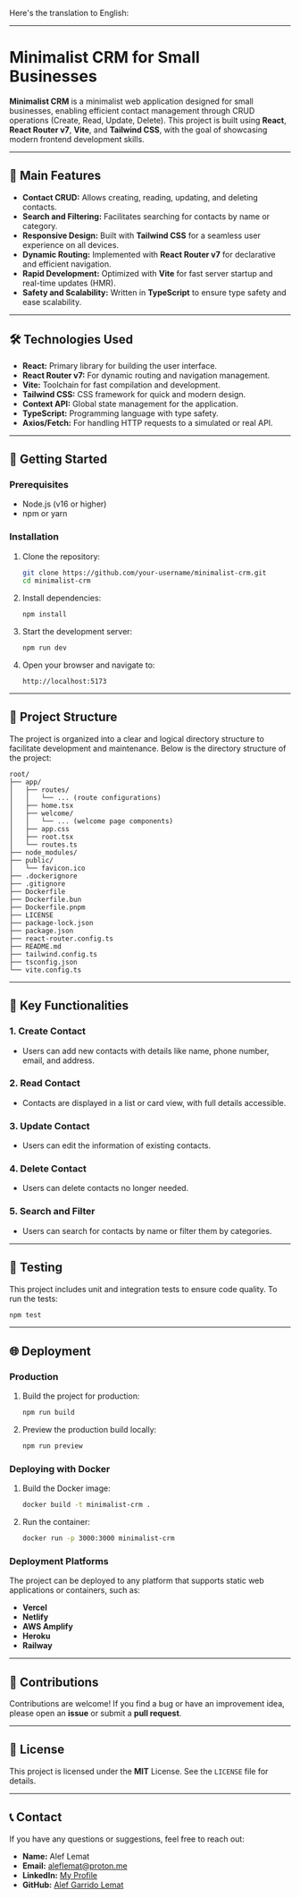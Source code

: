 Here's the translation to English:

---

# Minimalist CRM for Small Businesses

**Minimalist CRM** is a minimalist web application designed for small businesses, enabling efficient contact management through CRUD operations (Create, Read, Update, Delete). This project is built using **React**, **React Router v7**, **Vite**, and **Tailwind CSS**, with the goal of showcasing modern frontend development skills.

---

## 🌟 **Main Features**

- **Contact CRUD:** Allows creating, reading, updating, and deleting contacts.
- **Search and Filtering:** Facilitates searching for contacts by name or category.
- **Responsive Design:** Built with **Tailwind CSS** for a seamless user experience on all devices.
- **Dynamic Routing:** Implemented with **React Router v7** for declarative and efficient navigation.
- **Rapid Development:** Optimized with **Vite** for fast server startup and real-time updates (HMR).
- **Safety and Scalability:** Written in **TypeScript** to ensure type safety and ease scalability.

---

## 🛠️ **Technologies Used**

- **React:** Primary library for building the user interface.
- **React Router v7:** For dynamic routing and navigation management.
- **Vite:** Toolchain for fast compilation and development.
- **Tailwind CSS:** CSS framework for quick and modern design.
- **Context API:** Global state management for the application.
- **TypeScript:** Programming language with type safety.
- **Axios/Fetch:** For handling HTTP requests to a simulated or real API.

---

## 🚀 **Getting Started**

### **Prerequisites**

- Node.js (v16 or higher)
- npm or yarn

### **Installation**

1. Clone the repository:
   ```bash
   git clone https://github.com/your-username/minimalist-crm.git
   cd minimalist-crm
   ```

2. Install dependencies:
   ```bash
   npm install
   ```

3. Start the development server:
   ```bash
   npm run dev
   ```

4. Open your browser and navigate to:
   ```
   http://localhost:5173
   ```

---

## 📂 **Project Structure**

The project is organized into a clear and logical directory structure to facilitate development and maintenance. Below is the directory structure of the project:

```
root/
├── app/
│   ├── routes/
│   │   └── ... (route configurations)
│   ├── home.tsx
│   ├── welcome/
│   │   └── ... (welcome page components)
│   ├── app.css
│   ├── root.tsx
│   └── routes.ts
├── node_modules/
├── public/
│   └── favicon.ico
├── .dockerignore
├── .gitignore
├── Dockerfile
├── Dockerfile.bun
├── Dockerfile.pnpm
├── LICENSE
├── package-lock.json
├── package.json
├── react-router.config.ts
├── README.md
├── tailwind.config.ts
├── tsconfig.json
└── vite.config.ts
```

---

## 📝 **Key Functionalities**

### **1. Create Contact**
- Users can add new contacts with details like name, phone number, email, and address.

### **2. Read Contact**
- Contacts are displayed in a list or card view, with full details accessible.

### **3. Update Contact**
- Users can edit the information of existing contacts.

### **4. Delete Contact**
- Users can delete contacts no longer needed.

### **5. Search and Filter**
- Users can search for contacts by name or filter them by categories.

---

## 🧪 **Testing**

This project includes unit and integration tests to ensure code quality. To run the tests:

```bash
npm test
```

---

## 🌐 **Deployment**

### **Production**

1. Build the project for production:
   ```bash
   npm run build
   ```

2. Preview the production build locally:
   ```bash
   npm run preview
   ```

### **Deploying with Docker**

1. Build the Docker image:
   ```bash
   docker build -t minimalist-crm .
   ```

2. Run the container:
   ```bash
   docker run -p 3000:3000 minimalist-crm
   ```

### **Deployment Platforms**

The project can be deployed to any platform that supports static web applications or containers, such as:

- **Vercel**
- **Netlify**
- **AWS Amplify**
- **Heroku**
- **Railway**

---

## 🤝 **Contributions**

Contributions are welcome! If you find a bug or have an improvement idea, please open an **issue** or submit a **pull request**.

---

## 📄 **License**

This project is licensed under the **MIT** License. See the `LICENSE` file for details.

---

## 📞 **Contact**

If you have any questions or suggestions, feel free to reach out:

- **Name:** Alef Lemat
- **Email:** aleflemat@proton.me
- **LinkedIn:** [My Profile](www.linkedin.com/in/oscar-alef)
- **GitHub:** [Alef Garrido Lemat](https://github.com/alef-garrido)
